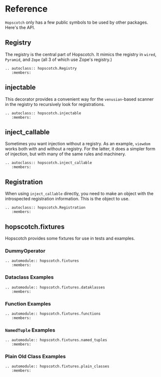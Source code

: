 # Reference

`Hopscotch` only has a few public symbols to be used by other packages.
Here's the API.

## Registry

The registry is the central part of Hopscotch.
It mimics the registry in `wired`, `Pyramid`, and `Zope` (all 3 of which use Zope's registry.)

```{eval-rst}
.. autoclass:: hopscotch.Registry
   :members:
```

## injectable

This decorator provides a convenient way for the `venusian`-based scanner in the registry to recursively look for registrations.

```{eval-rst}
.. autoclass:: hopscotch.injectable
   :members:
```

## inject_callable

Sometimes you want injection without a registry.
As an example, `viewdom` works both with and without a registry.
For the latter, it does a simpler form of injection, but with many of the same rules and machinery.

```{eval-rst}
.. autoclass:: hopscotch.inject_callable
   :members:
```

## Registration

When using `inject_callable` directly, you need to make an object with the introspected registration information.
This is the object to use.

```{eval-rst}
.. autoclass:: hopscotch.Registration
   :members:
```

## hopscotch.fixtures

Hopscotch provides some fixtures for use in tests and examples.

### DummyOperator

```{eval-rst}
.. automodule:: hopscotch.fixtures
   :members:
```

### Dataclass Examples

```{eval-rst}
.. automodule:: hopscotch.fixtures.dataklasses
   :members:
```

### Function Examples

```{eval-rst}
.. automodule:: hopscotch.fixtures.functions
   :members:
```

### `NamedTuple` Examples

```{eval-rst}
.. automodule:: hopscotch.fixtures.named_tuples
   :members:
```

### Plain Old Class Examples

```{eval-rst}
.. automodule:: hopscotch.fixtures.plain_classes
   :members:
```
